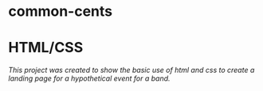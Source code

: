 # common-cents
# HTML/CSS
###### This project was created to show the basic use of html and css to create a landing page for a hypothetical event for a band.
